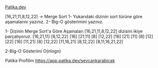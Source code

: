 
[Patika.dev](https://www.patika.dev/tr) 


[16,21,11,8,12,22] -> Merge Sort
1- Yukarıdaki dizinin sort türüne göre aşamalarını yazınız.
2- Big-O gösterimini yazınız.

1- Dizinin Merge Sort'a Göre Aşamaları
[16,21,11,8,12,22] dizisini ikiye parçalıyoruz.
[16,21,11]         [8,12,22]
[16]   [21,11]        [8]      [12,22]
[16]  [21]  [11]       [8]  [12] [22]
[16]    [11,21]        [8]   [12,22]
[11,16,21]             [8,12,22]
[8,11,16,21,22]


2-Big-O Gösterimi
O(nlogn)

Patika Profilim https://app.patika.dev/sevcankarabicak